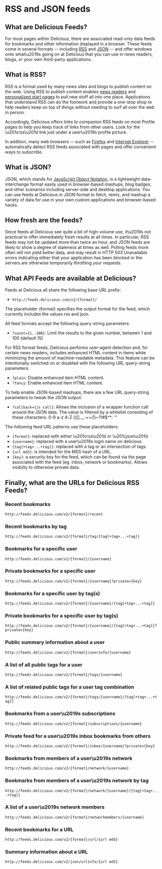 # RSS and JSON feeds

## What are Delicious Feeds?

For most pages within Delicious, there are associated read-only data feeds for bookmarks and other information displayed in a browser. These feeds come in several formats -- including [RSS](http://en.wikipedia.org/wiki/RSS_(protocol)) and [JSON](http://json.org) -- and offer windows onto what\u2019s going on at Delicious that you can use in news readers, blogs, or your own third-party applications.

## What is RSS?

RSS is a format used by many news sites and blogs to publish content on the web. Using RSS to publish content enables [news readers](http://www.opencommunity.co.uk/vienna2.php) and [personalized start pages](http://my.yahoo.com) to pull new stuff all into one place. Applications that understand RSS can do the footwork and provide a one-stop shop to help readers keep on top of things without needing to surf all over the web in person. 

Accordingly, Delicious offers links to companion RSS feeds on most Profile pages to help you keep track of links from other users. Look for the \u201crss\u201d link just under a user\u2019s profile picture. 

In addition, many web browsers -- such as [Firefox](http://www.mozilla.org/en-US/firefox/livebookmarks.html) and [Internet Explorer](http://windows.microsoft.com/en-NZ/windows-vista/Using-feeds-RSS) -- automatically detect RSS feeds associated with pages and offer convenient ways to subscribe.

## What is JSON?

JSON, which stands for [JavaScript Object Notation](http://json.org), is a lightweight data-interchange format easily used in browser-based mashups, blog badges, and other scenarios including server-side and desktop applications. You can use feeds at Delicious in JSON format to fetch, remix, and mashup a variety of data for use in your own custom applications and browser-based hacks.

## How fresh are the feeds?

Since feeds at Delicious see quite a bit of high-volume use, it\u2019s not practical to offer immediately fresh results at all times. In particular, RSS feeds may not be updated more than twice an hour, and JSON feeds are likely to show a degree of staleness at times as well. Polling feeds more often will not yield better data, and may result in HTTP 503 Unavailable errors indicating either that your application has been blocked or the servers are otherwise temporarily throttling your requests.

## What API Feeds are available at Delicious?

Feeds at Delicious all share the following base URL prefix:

  - `http://feeds.delicious.com/v2/{format}/`

The placeholder {format} specifies the output format for the feed, which
currently includes the values rss and json.

All feed formats accept the following query-string parameters:

  - `?count={1..100}`: Limit the results to the given number, between 1 and 100 (default 15)

For RSS format feeds, Delicious performs user-agent detection and, for certain
news readers, includes enhanced HTML content in items while minimizing the
amount of machine-readable metadata. This feature can be intentionally
switched on or disabled with the following URL query-string parameters:

  - `?plain`: Disable enhanced item HTML content.
  - `?fancy`: Enable enhanced item HTML content.

To help enable JSON-based mashups, there are a few URL query-string parameters
to tweak the JSON output:

  - `?callback={js call}`: Allows the inclusion of a wrapper function call around the JSON data. The value is filtered by a whitelist consisting of these characters: 0-9 a-z A-Z ()[],._-+=/|\\~?!#$^*: '\"

The following feed URL patterns use these placeholders:

  - `{format}`: replaced with either \u201crss\u201d or \u201cjson\u201d
  - `{username}`: replaced with a user\u2019s login name on delicious
  - `{tag[+tag+...+tag]}`: replaced with a tag or an intersection of tags.
  - `{url md5}`: is intended for the MD5 hash of a URL.
  - `{key}`: a security key for the feed, which can be found via the page associated with the feed (eg. inbox, network or bookmarks). Allows visibilty to otherwise private data.

## Finally, what are the URLs for Delicious RSS Feeds?

### Recent bookmarks

`http://feeds.delicious.com/v2/{format}/recent`

### Recent bookmarks by tag

`http://feeds.delicious.com/v2/{format}/tag/{tag[+tag+...+tag]}`

### Bookmarks for a specific user

`http://feeds.delicious.com/v2/{format}/{username}`

### Private bookmarks for a specific user

`http://feeds.delicious.com/v2/{format}/{username}?private={key}`

### Bookmarks for a specific user by tag(s)

`http://feeds.delicious.com/v2/{format}/{username}/{tag[+tag+...+tag]}`

### Private bookmarks for a specific user by tag(s)

`http://feeds.delicious.com/v2/{format}/{username}/{tag[+tag+...+tag]}?private={key}`

### Public summary information about a user

`http://feeds.delicious.com/v2/{format}/userinfo/{username}`

### A list of all public tags for a user

`http://feeds.delicious.com/v2/{format}/tags/{username}`

### A list of related public tags for a user tag combination

`http://feeds.delicious.com/v2/{format}/tags/{username}/{tag[+tag+...+tag]}`

### Bookmarks from a user\u2019s subscriptions

`http://feeds.delicious.com/v2/{format}/subscriptions/{username}`

### Private feed for a user\u2019s inbox bookmarks from others

`http://feeds.delicious.com/v2/{format}/inbox/{username}?private={key}`

### Bookmarks from members of a user\u2019s network

`http://feeds.delicious.com/v2/{format}/network/{username}`

### Bookmarks from members of a user\u2019s network by tag

`http://feeds.delicious.com/v2/{format}/network/{username}/{tag[+tag+...+tag]}`

### A list of a user\u2019s network members

`http://feeds.delicious.com/v2/{format}/networkmembers/{username}`

### Recent bookmarks for a URL

`http://feeds.delicious.com/v2/{format}/url/{url md5}`

### Summary information about a URL

`http://feeds.delicious.com/v2/json/urlinfo/{url md5}`
